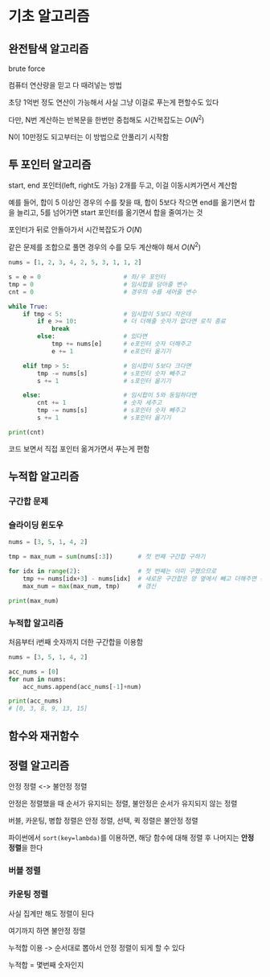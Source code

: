 # 기초 알고리즘

## 완전탐색 알고리즘
brute force

컴퓨터 연산량을 믿고 다 때려넣는 방법

초당 1억번 정도 연산이 가능해서 사실 그냥 이걸로 푸는게 편할수도 있다

다만, N번 계산하는 반복문을 한번만 중첩해도 시간복잡도는 $O(N^2)$

N이 10만정도 되고부터는 이 방법으로 안풀리기 시작함

## 투 포인터 알고리즘

start, end 포인터(left, right도 가능) 2개를 두고, 이걸 이동시켜가면서 계산함

예를 들어, 합이 5 이상인 경우의 수를 찾을 때, 합이 5보다 작으면 end를 옮기면서 합을 늘리고, 5를 넘어가면 start 포인터를 옮기면서 합을 줄여가는 것

포인터가 뒤로 안돌아가서 시간복잡도가 $O(N)$

같은 문제를 조합으로 풀면 경우의 수를 모두 계산해야 해서 $O(N^2)$

```py
nums = [1, 2, 3, 4, 2, 5, 3, 1, 1, 2]

s = e = 0                       # 좌/우 포인터
tmp = 0                         # 임시합을 담아줄 변수
cnt = 0                         # 경우의 수를 세어줄 변수

while True:
    if tmp < 5:                 # 임시합이 5보다 작은데
        if e >= 10:             # 더 더해줄 숫자가 없다면 로직 종료
            break
        else:                   # 있다면
            tmp += nums[e]      # e포인터 숫자 더해주고
            e += 1              # e포인터 옮기기

    elif tmp > 5:               # 임시합이 5보다 크다면
        tmp -= nums[s]          # s포인터 숫자 빼주고
        s += 1                  # s포인터 옮기기

    else:                       # 임시합이 5와 동일하다면
        cnt += 1                # 숫자 세주고
        tmp -= nums[s]          # s포인터 숫자 빼주고
        s += 1                  # s포인터 옮기기

print(cnt)
```
코드 보면서 직접 포인터 옮겨가면서 푸는게 편함

## 누적합 알고리즘

### 구간합 문제

### 슬라이딩 윈도우

```py
nums = [3, 5, 1, 4, 2]

tmp = max_num = sum(nums[:3])       # 첫 번째 구간합 구하기

for idx in range(2):                # 첫 번째는 이미 구했으므로
    tmp += nums[idx+3] - nums[idx]  # 새로운 구간합은 양 옆에서 빼고 더해주면 된다(슬라이딩 윈도우)
    max_num = max(max_num, tmp)     # 갱신

print(max_num)
```

### 누적합 알고리즘

처음부터 i번째 숫자까지 더한 구간합을 이용함
```py
nums = [3, 5, 1, 4, 2]

acc_nums = [0]
for num in nums:
    acc_nums.append(acc_nums[-1]+num)

print(acc_nums)
# [0, 3, 8, 9, 13, 15]
```
## 함수와 재귀함수








## 정렬 알고리즘
안정 정렬 <-> 불안정 정렬

안정은 정렬했을 때 순서가 유지되는 정렬, 불안정은 순서가 유지되지 않는 정렬

버블, 카운팅, 병합 정렬은 안정 정렬, 선택, 퀵 정렬은 불안정 정렬

파이썬에서 `sort(key=lambda)`를 이용하면, 해당 함수에 대해 정렬 후 나머지는 **안정 정렬**을 한다

### 버블 정렬

### 카운팅 정렬

사실 집계만 해도 정렬이 된다

여기까지 하면 불안정 정렬

누적합 이용 -> 순서대로 뽑아서 안정 정렬이 되게 할 수 있다

누적합 = 몇번째 숫자인지
